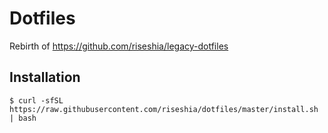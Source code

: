 # Dotfiles

Rebirth of https://github.com/riseshia/legacy-dotfiles

## Installation

```
$ curl -sfSL https://raw.githubusercontent.com/riseshia/dotfiles/master/install.sh | bash
```
